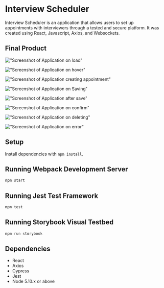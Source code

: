 # Interview Scheduler

Interview Scheduler is an application that allows users to set up appointments with interviewers through a tested and secure platform. It was created using React, Javascript, Axios, and Websockets.

## Final Product

!["Screenshot of Application on load"](https://raw.githubusercontent.com/GingSing/scheduler/master/public/docs/ApplicationOnLoad.png)

!["Screenshot of Application on hover"](https://raw.githubusercontent.com/GingSing/scheduler/master/public/docs/ApplicationOnHover.png)

!["Screenshot of Application creating appointment"](https://raw.githubusercontent.com/GingSing/scheduler/master/public/docs/ApplicationOnCreation.png)

!["Screenshot of Application on Saving"](https://raw.githubusercontent.com/GingSing/scheduler/master/public/docs/ApplicationOnSaving.png)

!["Screenshot of Application after save"](https://raw.githubusercontent.com/GingSing/scheduler/master/public/docs/ApplicationOnSaved.png)

!["Screenshot of Application on confirm"](https://raw.githubusercontent.com/GingSing/scheduler/master/public/docs/ApplicationOnConfirm.png)

!["Screenshot of Application on deleting"](https://raw.githubusercontent.com/GingSing/scheduler/master/public/docs/ApplicationOnDeleting.png)

!["Screenshot of Application on error"](https://raw.githubusercontent.com/GingSing/scheduler/master/public/docs/ApplicationOnError.png)

## Setup

Install dependencies with `npm install`.

## Running Webpack Development Server

```sh
npm start
```

## Running Jest Test Framework

```sh
npm test
```

## Running Storybook Visual Testbed

```sh
npm run storybook
```

## Dependencies

- React
- Axios
- Cypress
- Jest
- Node 5.10.x or above
